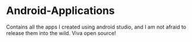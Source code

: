 # Android-Applications
Contains all the apps I created using android studio, and I am not afraid to release them into the wild. Viva open source!
